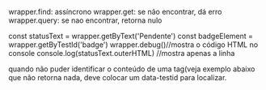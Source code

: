 wrapper.find: assíncrono
wrapper.get: se não encontrar, dá erro
wrapper.query: se nao encontrar, retorna nulo

const statusText = wrapper.getByText('Pendente')
const badgeElement = wrapper.getByTestId('badge')
wrapper.debug()//mostra o código HTML no console
console.log(statusText.outerHTML) //mostra apenas a linha 

quando não puder identificar o conteúdo de uma tag(veja exemplo abaixo que não retorna nada, deve colocar um data-testid para localizar.

  <span
   data-testid="badge"
    className="h-2 w-2 rounded-full bg-rose-500"
    />